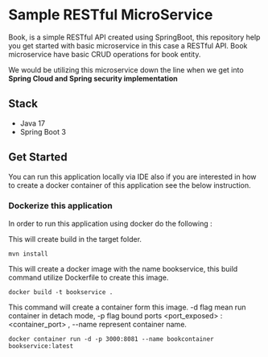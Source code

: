 # Sample RESTful MicroService

Book, is a simple RESTful API created using SpringBoot, this repository help you get started with basic microservice in this case a RESTful API.
Book microservice have basic CRUD operations for book entity.

We would be utilizing this microservice down the line when we get into **Spring Cloud and Spring security implementation**
## Stack

* Java 17
* Spring Boot 3

## Get Started
You can run this application locally via IDE also if you are interested in how to create a docker container of this application see the below instruction.

### Dockerize this application

In order to run this application using docker do the following :

This will create build in the target folder.
````
mvn install
````
This will create a docker image with the name bookservice, this build command utilize Dockerfile to create this image.
````
docker build -t bookservice .
````
This command will create a container form this image. -d flag mean run container in detach mode, -p flag bound ports <port_exposed> : <container_port> , --name represent container name.
````
docker container run -d -p 3000:8081 --name bookcontainer bookservice:latest
````

